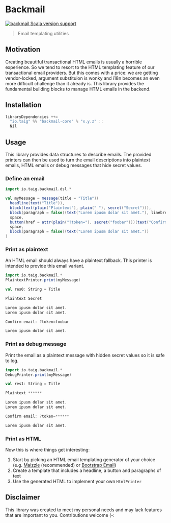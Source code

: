 # Backmail

[![backmail Scala version support](https://index.scala-lang.org/taig/backmail/backmail/latest.svg)](https://index.scala-lang.org/taig/backmail/backmail)

> Email templating utilities

## Motivation

Creating beautiful transactional HTML emails is usually a horrible experience. So we tend to resort to the HTML templating feature of our transactional email providers. But this comes with a price: we are getting vendor-locked, argument substituion is wonky and i18n becomes an even more difficult challenge than it already is. This library provides the fundamental building blocks to manage HTML emails in the backend.

## Installation

```sbt
libraryDependencies ++=
  "io.taig" %% "backmail-core" % "x.y.z" ::
  Nil
```

## Usage

This library provides data structures to describe emails. The provided printers can then be used to turn the email descriptions into plaintext emails, HTML emails or debug messages that hide secret values.

### Define an email

```scala
import io.taig.backmail.dsl.*

val myMessage = message(title = "Title")(
  headline(text("Title")),
  block(text(plain("Plaintext"), plain(" "), secret("Secret"))),
  block(paragraph = false)(text("Lorem ipusm dolar sit amet."), linebreak, text("Lorem ipusm dolar sit amet.")),
  space,
  button(href = attr(plain("?token="), secret("foobar")))(text("Confirm email")),
  space,
  block(paragraph = false)(text("Lorem ipusm dolar sit amet."))
)
```

### Print as plaintext

An HTML email should always have a plaintext fallback. This printer is intended to provide this email variant.

```scala
import io.taig.backmail.*
PlaintextPrinter.print(myMessage)

val res0: String = Title

Plaintext Secret

Lorem ipusm dolar sit amet.
Lorem ipusm dolar sit amet.

Confirm email: ?token=foobar

Lorem ipusm dolar sit amet.
```

### Print as debug message

Print the email as a plaintext message with hidden secret values so it is safe to log.

```scala
import io.taig.backmail.*
DebugPrinter.print(myMessage)

val res1: String = Title

Plaintext ******

Lorem ipusm dolar sit amet.
Lorem ipusm dolar sit amet.

Confirm email: ?token=******

Lorem ipusm dolar sit amet.
```

### Print as HTML

Now this is where things get interesting:

1. Start by picking an HTML email templating generator of your choice (e.g. [Maizzle](https://maizzle.com) (recommended) or [Bootstrap Email](https://bootstrapemail.com))
2. Create a template that includes a headline, a button and paragraphs of text
3. Use the generated HTML to implement your own `HtmlPrinter`

## Disclaimer

This library was created to meet my personal needs and may lack features that are important to you. Contributions welcome (-:
